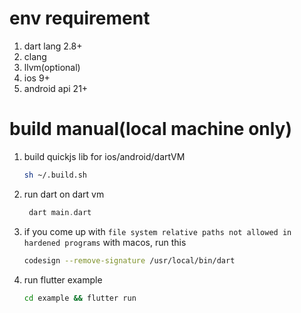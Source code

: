# env requirement

1. dart lang 2.8+
2. clang
3. llvm(optional)
4. ios 9+
5. android api 21+

# build manual(local machine only)

1. build quickjs lib for ios/android/dartVM
   ```bash
   sh ~/.build.sh
   ```
2. run dart on dart vm
   ```dart
    dart main.dart
   ```
3. if you come up with `file system relative paths not allowed in hardened programs` with macos, run this
   ```bash
   codesign --remove-signature /usr/local/bin/dart
   ```
4. run flutter example
   ```bash
   cd example && flutter run
   ```

